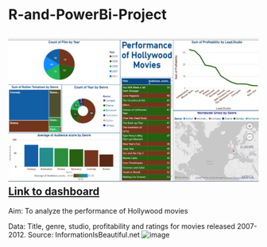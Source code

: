 # R-and-PowerBi-Project
![alt text](https://github.com/Aabazay/R-and-PowerBi-Project/blob/2ceac94b99bef906c968306584d98bfa71985115/Dashboard.png)
[Link to dashboard]( https://app.powerbi.com/groups/me/reports/4a6116c0-624d-46f4-adb4-a18859bd0f5f?ctid=6efd0f20-57c8-4447-b53f-00d4992ca50b&pbi_source=linkShare)
-------------------------------------
Aim: To analyze the performance of Hollywood movies 

Data: Title, genre, studio, profitability and ratings for movies released 2007-2012. Source: InformationIsBeautiful.net ![image](https://user-images.githubusercontent.com/119430189/205911960-6e7f4f4a-c1ac-4f36-842b-3c4957df68b6.png)


